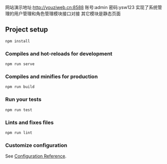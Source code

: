 网站演示地址:http://youziweb.cn:8588
账号:admin  密码:ysw123
实现了系统管理的用户管理和角色管理模块接口对接
其它模块是静态页面
## Project setup
```
npm install
```

### Compiles and hot-reloads for development
```
npm run serve
```

### Compiles and minifies for production
```
npm run build
```

### Run your tests
```
npm run test
```

### Lints and fixes files
```
npm run lint
```

### Customize configuration
See [Configuration Reference](https://cli.vuejs.org/config/).




